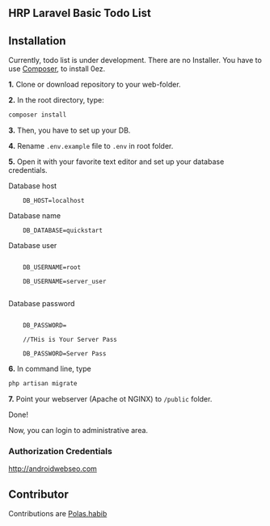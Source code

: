## HRP Laravel Basic Todo List 

## Installation

Currently, todo list is under development. There are no Installer. You have to use [Composer](https://getcomposer.org/), to install 0ez.

**1.** Clone or download repository to your web-folder.

**2.** In the root directory, type:

``` bash
composer install
```

**3.** Then, you have to set up your DB.

**4.** Rename `.env.example` file to `.env` in root folder.

**5.** Open it with your favorite text editor and set up your database credentials.


Database host

```
    DB_HOST=localhost
```

Database name

```
    DB_DATABASE=quickstart
```

Database user

```//This is Localhost

    DB_USERNAME=root
    
    DB_USERNAME=server_user
    
```

Database password

```//THis is Local Host
    
    DB_PASSWORD=
    
    //THis is Your Server Pass
    
    DB_PASSWORD=Server Pass
```

**6.** In command line, type 

``` bash
php artisan migrate
```


**7.** Point your webserver (Apache ot NGINX) to `/public` folder.


Done!

Now, you can login to administrative area. 

### Authorization Credentials

http://androidwebseo.com



## Contributor

Contributions are [Polas.habib](https://github.com/polashrp)


